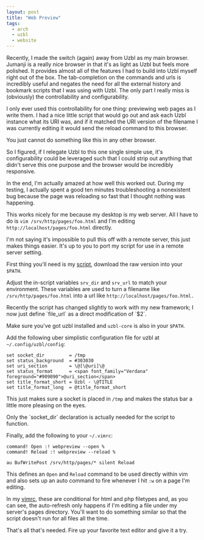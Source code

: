 ```yaml
---
layout: post
title: "Web Preview"
tags:
  - arch
  - uzbl
  - website
---
```


Recently, I made the switch (again) away from Uzbl as my main browser. 
Jumanji is a really nice browser in that it's as light as Uzbl but feels 
more polished. It provides almost all of the features I had to build 
into Uzbl myself right out of the box. The tab-completion on the 
commands and urls is incredibly useful and negates the need for all the 
external history and bookmark scripts that I was using with Uzbl. The 
only part I really miss is (obviously) the controllability and 
configurability.

I only ever used this controllability for one thing: previewing web 
pages as I write them. I had a nice little script that would go out and 
ask each Uzbl instance what its URI was, and if it matched the URI 
version of the filename I was currently editing it would send the reload 
command to this browser.

You just cannot do something like this in any other browser.

So I figured, if I relegate Uzbl to this one single simple use, it's 
configurability could be leveraged such that I could strip out anything 
that didn't serve this one purpose and the browser would be incredibly 
responsive.

In the end, I'm actually amazed at how well this worked out. During my 
testing, I actually spent a good ten minutes troubleshooting a 
nonexistent bug because the page was reloading so fast that I thought 
nothing was happening.

This works nicely for me because my desktop is my web server. All I have 
to do is `vim /srv/http/pages/foo.html` and I'm editing 
`http://localhost/pages/foo.html` directly.

<div class="well">
I'm not saying it's impossible to pull this off with a remote server, 
this just makes things easier. It's up to you to port my script for use 
in a remote server setting.

</div>

First thing you'll need is my 
[script](http://github.com/pbrisbin/scripts/blob/master/webpreview), 
download the raw version into your `$PATH`.

Adjust the in-script variables `srv_dir` and `srv_url` to match your 
environment. These variables are used to turn a filename like 
`/srv/http/pages/foo.html` into a url like 
`http://localhost/pages/foo.html.`

<div class="well">
Recently the script has changed slightly to work with my new framework; 
I now just define `file_url` as a direct modification of `$2`.

</div>

Make sure you've got uzbl installed and `uzbl-core` is also in your 
`$PATH`.

Add the following uber simplistic configuration file for uzbl at 
`~/.config/uzbl/config`:

    set socket_dir         = /tmp
    set status_background  = #303030
    set uri_section        = \@[\@uri]\@
    set status_format      = <span font_family="Verdana" foreground="#909090">@uri_section</span>
    set title_format_short = Uzbl - \@TITLE
    set title_format_long  = @title_format_short

This just makes sure a socket is placed in `/tmp` and makes the status 
bar a little more pleasing on the eyes.

<div class="well">
Only the `socket_dir` declaration is actually needed for the script to 
function.

</div>

Finally, add the following to your `~/.vimrc`:

    command! Open :! webpreview --open %
    command! Reload :! webpreview --reload %
    
    au BufWritePost /srv/http/pages/* silent Reload

This defines an `Open` and `Reload` command to be used directly within 
vim and also sets up an auto command to fire whenever I hit `:w` on a 
page I'm editing.

In my [vimrc](http://github.com/pbrisbin/dotfiles/blob/master/.vimrc), 
these are conditional for html and php filetypes and, as you can see, 
the auto-refresh only happens if I'm editing a file under my server's 
pages directory. You'll want to do something similar so that the script 
doesn't run for all files all the time.

That's all that's needed. Fire up your favorite text editor and give it 
a try.

